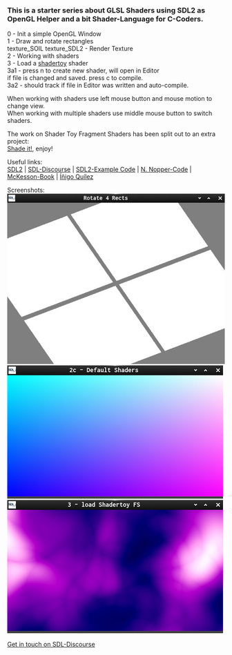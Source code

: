 ### This is a starter series about GLSL Shaders using SDL2 as OpenGL Helper and a bit Shader-Language for C-Coders.

0 - Init a simple OpenGL Window  
1 - Draw and rotate rectangles  
texture_SOIL texture_SDL2 - Render Texture  
2 - Working with shaders  
3 - Load a [shadertoy](https://www.shadertoy.com/) shader  
3a1 - press n to create new shader, will open in Editor  
  if file is changed and saved. press c to compile.  
3a2 - should track if file in Editor was written and auto-compile.  

When working with shaders use left mouse button and mouse motion to change view.  
When working with multiple shaders use middle mouse button to switch shaders.  

The work on Shader Toy Fragment Shaders has been split out to an extra project:  
[Shade it!](https://github.com/Acry/Shade-it-), enjoy!


Useful links:  
[SDL2](https://www.libsdl.org/) | [SDL-Discourse](https://discourse.libsdl.org) | [SDL2-Example Code](https://gist.github.com/Acry/baa861b8e370c6eddbb18519c487d9d8) | [N. Nopper-Code](https://github.com/McNopper/OpenGL) | [McKesson-Book](https://paroj.github.io/gltut/) | [Íñigo Quílez](http://www.iquilezles.org/prods/index.htm)  

Screenshots:  
![Screenshot](shots/shot_1b.c.jpg)  
![Screenshot](shots/shot_2.c.jpg)  
![Screenshot](shots/shot-3.c.jpg)  


[Get in touch on SDL-Discourse](https://discourse.libsdl.org/u/Acry/summary)
